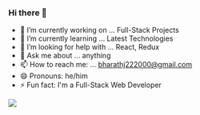 ### Hi there 👋

- 🔭 I’m currently working on ... Full-Stack Projects
- 🌱 I’m currently learning ... Latest Technologies
- 🤔 I’m looking for help with ... React, Redux
- 💬 Ask me about ... anything
- 📫 How to reach me: ... bharathj222000@gmail.com
- 😄 Pronouns: he/him
- ⚡ Fun fact: I'm a Full-Stack Web Developer


<img src="https://github-readme-stats.vercel.app/api?username=bharath-02&&show_icons=true&title_color=ffffff&icon_color=bb2acf&text_color=daf7dc&bg_color=191919">
